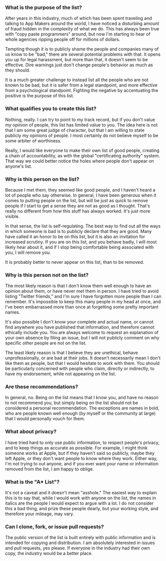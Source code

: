 ### What is the purpose of the list?

After years in this industry, much of which has been spent traveling and talking to App Makers around the world, I have noticed a disturbing amount of fraud hidden in the complexity of what we do. This has always been true with "copy paste programmers" around, but now I'm starting to hear of whole agencies ripping people off for millions of dollars.

Tempting though it is to publicly shame the people and companies many of us know to be "bad," there are several potential problems with that. It opens you up for legal harassment, but more than that, it doesn't seem to be effective. Dire warnings just don't change people's behavior as much as they should.

It is a much greater challenge to instead list all the people who are not known to be bad, but it is safer from a legal standpoint, and more effective from a psychological standpoint. Fighting the negative by accentuating the positive is the purpose of this list.


### What qualifies you to create this list?

Nothing, really. I can try to point to my track record, but if you don't value my opinion of people, this list has limited value to you. The idea here is not that I am some great judge of character, but that I am willing to state publicly my opinions of people. I most certainly do not believe myself to be some arbiter of worthiness.

Really, I would like everyone to make their own list of good people, creating a chain of accountability, as with the global "certificating authority" system. That way we could better notice the holes where people don't appear on anyone's list.


### Why is this person on the list?

Because I met them, they seemed like good people, and I haven't heard a lot of people who say otherwise. In general, I have been generous when it comes to putting people on the list, but will be just as quick to remove people if I start to get a sense they are not as good as I thought. That's really no different from how this stuff has always worked. It's just more visible.

In that sense, the list is self-regulating. The best way to find out all the ways in which someone is bad is to publicly declare that they are good. Many have called it an honor to be on this list, but it is also an invitation for increased scrutiny. If you are on this list, and you behave badly, I will most likely hear about it, and if I stop being comfortable being associated with you, I will remove you.

It is probably better to never appear on this list, than to be removed.


### Why is this person not on the list?

The most likely reason is that I don't know them well enough to have an opinion about them, or have never met them in person. I have tried to avoid listing "Twitter friends," and I'm sure I have forgotten more people than I can remember. It's impossible to keep this many people in my head at once, and I've been embarrassed more than once at forgetting some pretty important names.

It's also possible I don't know your complete and actual name, or cannot find anywhere you have published that information, and therefore cannot ethically include you. You are always welcome to request an explanation of your own absence by filing an issue, but I will not publicly comment on why specific _other_ people are not on the list.

The least likely reason is that I believe they are unethical, behave unprofessionally, or are bad at their jobs. It doesn't necessarily mean I don't like them as people, but that I would hesitate to work with them. You should be particularly concerned with people who claim, directly or indirectly, to have my endorsement, while not appearing on the list.


### Are these recommendations?

In general, no. Being on the list means that I know you, and have no reason to not recommend you, but simply being on the list should not be considered a personal recommendation. The exceptions are names in bold, who are people known well enough (by myself or the community at large) that I would personally vouch for them.


### What about privacy?

I have tried hard to only use public information, to respect people's privacy, and to keep things as accurate as possible. For example, I might think someone works at Apple, but if they haven't said so publicly, maybe they left Apple, or they don't want people to know where they work. Either way, I'm not trying to out anyone, and if you ever want your name or information removed from the list, I am happy to oblige.


### What is the "A* List"?

It's not a caveat and it doesn't mean "asshole." The easiest way to explain this is to say that, while I would work with anyone on the list, the names in italics are the people I would expect to argue with a lot. I do not consider this a bad thing, and prize these people dearly, but your working style, and therefore your mileage, may vary.


### Can I clone, fork, or issue pull requests?

The public version of the list is built entirely with public information and is intended for copying and distribution. I am absolutely interested in issues and pull requests, yes please. If everyone in the industry had their own copy, the industry would be a better place.
